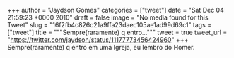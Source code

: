 
+++
author = "Jaydson Gomes"
categories = ["tweet"]
date = "Sat Dec 04 21:59:23 +0000 2010"
draft = false
image = "No media found for this Tweet"
slug = "16f2fb4c826c21a9ffa23daec105ae1ad99d69c1"
tags = ["tweet"]
title = """Sempre(raramente) q entro..."""
tweet = true
tweet_url = "https://twitter.com/jaydson/status/11177773456424960"
+++
Sempre(raramente) q entro em uma Igreja, eu lembro do Homer.
